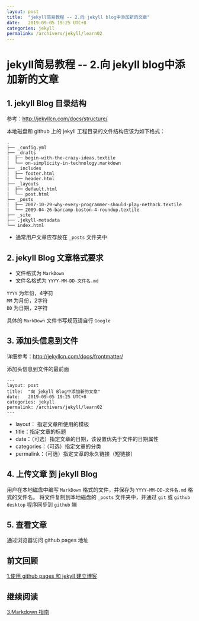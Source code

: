 ```yaml
---
layout: post
title:  "jekyll简易教程 -- 2.向 jekyll blog中添加新的文章"
date:   2019-09-05 19:25 UTC+8
categories: jekyll
permalink: /archivers/jekyll/learn02
---
```


# jekyll简易教程 -- 2.向 jekyll blog中添加新的文章

## 1. jekyll Blog 目录结构

参考：http://jekyllcn.com/docs/structure/  

本地磁盘和 github 上的 jekyll 工程目录的文件结构应该为如下格式：

```
.
├── _config.yml
├── _drafts
|  ├── begin-with-the-crazy-ideas.textile
|  └── on-simplicity-in-technology.markdown
├── _includes
|  ├── footer.html
|  └── header.html
├── _layouts
|  ├── default.html
|  └── post.html
├── _posts
|  ├── 2007-10-29-why-every-programmer-should-play-nethack.textile
|  └── 2009-04-26-barcamp-boston-4-roundup.textile
├── _site
├── .jekyll-metadata
└── index.html
```

- 通常用户文章应存放在 `_posts` 文件夹中

## 2. jekyll Blog 文章格式要求

- 文件格式为 `MarkDown`
- 文件名格式为 `YYYY-MM-DD-文件名.md`

`YYYY` 为年份，4字符  
`MM` 为月份，2字符  
`DD` 为日期，2字符  

具体的 `MarkDown` 文件书写规范请自行 `Google`

## 3. 添加头信息到文件

详细参考：http://jekyllcn.com/docs/frontmatter/  

添加头信息到文件的最前面
```
---
layout: post
title:  "向 jekyll Blog中添加新的文章"
date:   2019-09-05 19:25 UTC+8
categories: jekyll
permalink: /archivers/jekyll/learn02
---
```

- layout： 指定文章所使用的模板
- title：指定文章的标题
- date：（可选）指定文章的日期，该设置优先于文件的日期属性
- categories：（可选）指定文章的分类
- permalink：（可选）指定文章的永久链接（短链接）

## 4. 上传文章 到 jekyll Blog

用户在本地磁盘中编写 `MarkDown` 格式的文件，并保存为 `YYYY-MM-DD-文件名.md` 格式的文件名。
将文件复制到本地磁盘的 `_posts` 文件夹中，并通过 `git` 或 `github desktop` 程序同步到 `github` 端

## 5. 查看文章

通过浏览器访问 github pages 地址

## 前文回顾

[1.使用 github pages 和 jekyll 建立博客](https://grn36909.github.io/archivers/jekyll/learn01)  

## 继续阅读

[3.Markdown 指南](https://grn36909.github.io/archivers/jekyll/learn03)
